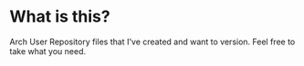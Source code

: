 # What is this? 

Arch User Repository files that I've created and want to version.
Feel free to take what you need.
